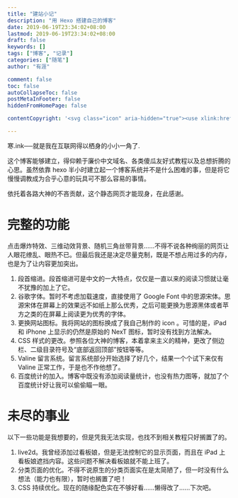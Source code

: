 ```yaml
---
title: "建站小记"
description: "用 Hexo 搭建自己的博客"
date: 2019-06-19T23:34:02+08:00
lastmod: 2019-06-19T23:34:02+08:00
draft: false
keywords: []
tags: ["博客", "记录"]
categories: ["随笔"]
author: "有涯"

comment: false
toc: false
autoCollapseToc: false
postMetaInFooter: false
hiddenFromHomePage: false

contentCopyright: '<svg class="icon" aria-hidden="true"><use xlink:href="#icon-cc"></use></svg>&#160<a rel="license" href="https://creativecommons.org/licenses/by-nc-nd/4.0/" target="_blank" title="Attribution-NonCommercial-NoDerivatives 4.0 International (CC BY-NC-ND 4.0)">署名-非商业性使用-禁止演绎 4.0 国际</a>&#160转载请保留原文链接及作者'

---
```


寒.ink──就是我在互联网得以栖身的小小一角了.

这个博客能够建立，得仰赖于廉价中文域名、各类傻瓜友好式教程以及总想折腾的心思。虽然依靠 hexo 半小时建立起一个博客系统并不是什么困难的事，但是将它慢慢调教成为合乎心意的玩具可不那么容易的事情。

<!--more-->

依托着各路大神的不吝贡献，这个静态网页才能现身，在此感谢。

# 完整的功能
点击爆炸特效、三维动效背景、随机三角丝带背景……不得不说各种绚丽的网页让人眼花缭乱、眼热不已。但最后我还是决定尽量克制，既是不想占用过多的内存，也是为了让内容更加突出。

1. 段首缩进。段首缩进可是中文的一大特点，仅仅是一直以来的阅读习惯就让毫不犹豫的加上了它。
2. 谷歌字体。暂时不考虑加载速度，直接使用了 Google Font 中的思源宋体。思源宋体在屏幕上的效果远不如纸上那么优秀，之后可能更换为思源黑体或者苹方之类的在屏幕上阅读更为优秀的字体。
3. 更换网站图标。我将网站的图标换成了我自己制作的 icon 。可惜的是，iPad 和 iPhone 上显示的仍然是原始的 NexT 图标，暂时没有找到方法解决。
4. CSS 样式的更改。参照各位大神的博客，本着拿来主义的精神，更改了侧边栏、二级目录符号及“底部返回顶部”按钮等等。
5. Valine 留言系统。留言系统部分开始选择了好几个，结果一个个试下来仅有 Valine 正常工作，于是也不作他想了。
6. 百度统计的加入。博客中既没有添加阅读量统计，也没有热力图等，就加了个百度统计好让我可以偷偷瞄一眼。

# 未尽的事业
以下一些功能是我想要的，但是凭我无法实现，也找不到相关教程只好搁置了的。

1. live2d。我曾经添加过看板娘，但是无法控制它的显示页面，而且在 iPad 上看板娘遮挡内容。这些问题不解决看板娘就不能上班了。
2. 分类页面的优化。不得不说原生的分类页面实在是太简陋了，但一时没有什么想法（能力也有限），暂时也搁置了吧！
3. CSS 持续优化。现在的随缘配色实在不够好看……懒得改了……下次吧。